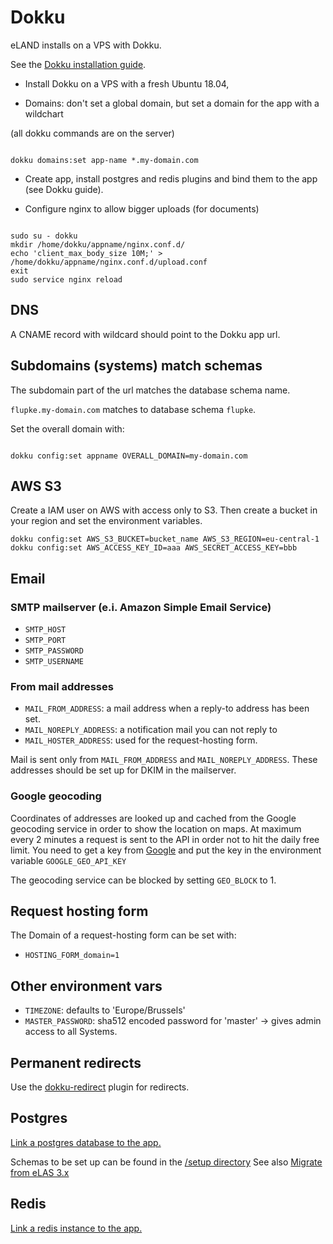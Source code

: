 # Dokku

eLAND installs on a VPS with Dokku.

See the [Dokku installation guide](http://dokku.viewdocs.io/dokku/getting-started/installation).

* Install Dokku on a VPS with a fresh Ubuntu 18.04,

* Domains: don't set a global domain, but set a domain for the app with a wildchart

(all dokku commands are on the server)

```shell

dokku domains:set app-name *.my-domain.com

```

* Create app, install postgres and redis plugins and bind them to the app (see Dokku guide).

* Configure nginx to allow bigger uploads (for documents)

```shell

sudo su - dokku
mkdir /home/dokku/appname/nginx.conf.d/
echo 'client_max_body_size 10M;' > /home/dokku/appname/nginx.conf.d/upload.conf
exit
sudo service nginx reload

```

## DNS

A CNAME record with wildcard should point to the Dokku app url.

## Subdomains (systems) match schemas

The subdomain part of the url matches the database schema name.

`flupke.my-domain.com` matches to database schema `flupke`.

Set the overall domain with:

```shell

dokku config:set appname OVERALL_DOMAIN=my-domain.com

```

## AWS S3

Create a IAM user on AWS with access only to S3.
Then create a bucket in your region and set the environment variables.

```shell
dokku config:set AWS_S3_BUCKET=bucket_name AWS_S3_REGION=eu-central-1
dokku config:set AWS_ACCESS_KEY_ID=aaa AWS_SECRET_ACCESS_KEY=bbb
```

## Email

### SMTP mailserver (e.i. Amazon Simple Email Service)

* `SMTP_HOST`
* `SMTP_PORT`
* `SMTP_PASSWORD`
* `SMTP_USERNAME`

### From mail addresses

* `MAIL_FROM_ADDRESS`: a mail address when a reply-to address has been set.
* `MAIL_NOREPLY_ADDRESS`: a notification mail you can not reply to
* `MAIL_HOSTER_ADDRESS`: used for the request-hosting form.

Mail is sent only from `MAIL_FROM_ADDRESS` and `MAIL_NOREPLY_ADDRESS`.
These addresses should be set up for DKIM in the mailserver.

### Google geocoding

Coordinates of addresses are looked up and cached from the Google geocoding service in order to show the location on maps. At maximum every 2 minutes a request is sent to the API in order not to hit the daily free limit. You need to get a key from [Google](https://developers.google.com/maps/documentation/geocoding/intro)
and put the key in the environment variable `GOOGLE_GEO_API_KEY`

The geocoding service can be blocked by setting `GEO_BLOCK` to 1.

## Request hosting form

The Domain of a request-hosting form can be set with:

* `HOSTING_FORM_domain=1`

## Other environment vars

* `TIMEZONE`: defaults to 'Europe/Brussels'
* `MASTER_PASSWORD`: sha512 encoded password for 'master' -> gives admin access to all Systems.

## Permanent redirects

Use the [dokku-redirect](https://github.com/dokku/dokku-redirect) plugin for redirects.

## Postgres

[Link a postgres database to the app.](https://github.com/dokku/dokku-postgres)

Schemas to be set up can be found in the [/setup directory](https://github.com/eeemarv/eland/tree/master/setup)
See also [Migrate from eLAS 3.x](migrate-from-elas-3.md)

## Redis

[Link a redis instance to the app.](https://github.com/dokku/dokku-redis)
